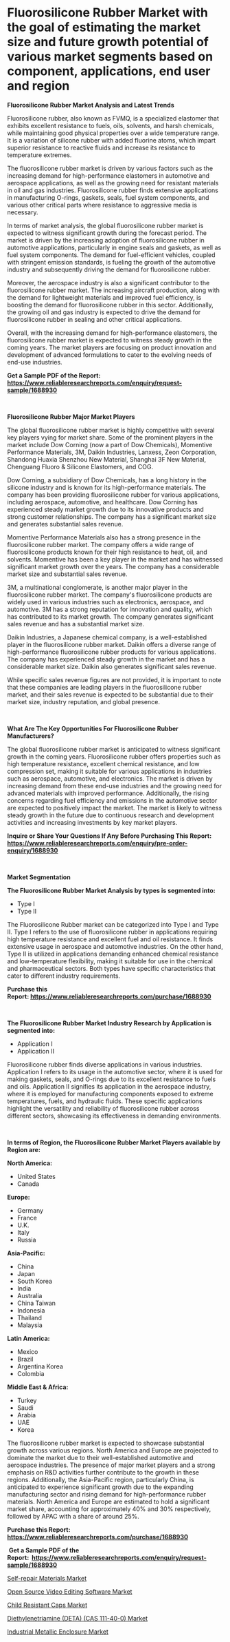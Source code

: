 <p><h1>Fluorosilicone Rubber Market with the goal of estimating the market size and future growth potential of various market segments based on component, applications, end user and region</h1></p><p><strong>Fluorosilicone Rubber Market Analysis and Latest Trends</strong></p>
<p><p>Fluorosilicone rubber, also known as FVMQ, is a specialized elastomer that exhibits excellent resistance to fuels, oils, solvents, and harsh chemicals, while maintaining good physical properties over a wide temperature range. It is a variation of silicone rubber with added fluorine atoms, which impart superior resistance to reactive fluids and increase its resistance to temperature extremes.</p><p>The fluorosilicone rubber market is driven by various factors such as the increasing demand for high-performance elastomers in automotive and aerospace applications, as well as the growing need for resistant materials in oil and gas industries. Fluorosilicone rubber finds extensive applications in manufacturing O-rings, gaskets, seals, fuel system components, and various other critical parts where resistance to aggressive media is necessary.</p><p>In terms of market analysis, the global fluorosilicone rubber market is expected to witness significant growth during the forecast period. The market is driven by the increasing adoption of fluorosilicone rubber in automotive applications, particularly in engine seals and gaskets, as well as fuel system components. The demand for fuel-efficient vehicles, coupled with stringent emission standards, is fueling the growth of the automotive industry and subsequently driving the demand for fluorosilicone rubber.</p><p>Moreover, the aerospace industry is also a significant contributor to the fluorosilicone rubber market. The increasing aircraft production, along with the demand for lightweight materials and improved fuel efficiency, is boosting the demand for fluorosilicone rubber in this sector. Additionally, the growing oil and gas industry is expected to drive the demand for fluorosilicone rubber in sealing and other critical applications.</p><p>Overall, with the increasing demand for high-performance elastomers, the fluorosilicone rubber market is expected to witness steady growth in the coming years. The market players are focusing on product innovation and development of advanced formulations to cater to the evolving needs of end-use industries.</p></p>
<p><strong>Get a Sample PDF of the Report:&nbsp; <a href="https://www.reliableresearchreports.com/enquiry/request-sample/1688930">https://www.reliableresearchreports.com/enquiry/request-sample/1688930</a></strong></p>
<p>&nbsp;</p>
<p><strong>Fluorosilicone Rubber Major Market Players</strong></p>
<p><p>The global fluorosilicone rubber market is highly competitive with several key players vying for market share. Some of the prominent players in the market include Dow Corning (now a part of Dow Chemicals), Momentive Performance Materials, 3M, Daikin Industries, Lanxess, Zeon Corporation, Shandong Huaxia Shenzhou New Material, Shanghai 3F New Material, Chenguang Fluoro & Silicone Elastomers, and COG.</p><p>Dow Corning, a subsidiary of Dow Chemicals, has a long history in the silicone industry and is known for its high-performance materials. The company has been providing fluorosilicone rubber for various applications, including aerospace, automotive, and healthcare. Dow Corning has experienced steady market growth due to its innovative products and strong customer relationships. The company has a significant market size and generates substantial sales revenue.</p><p>Momentive Performance Materials also has a strong presence in the fluorosilicone rubber market. The company offers a wide range of fluorosilicone products known for their high resistance to heat, oil, and solvents. Momentive has been a key player in the market and has witnessed significant market growth over the years. The company has a considerable market size and substantial sales revenue.</p><p>3M, a multinational conglomerate, is another major player in the fluorosilicone rubber market. The company's fluorosilicone products are widely used in various industries such as electronics, aerospace, and automotive. 3M has a strong reputation for innovation and quality, which has contributed to its market growth. The company generates significant sales revenue and has a substantial market size.</p><p>Daikin Industries, a Japanese chemical company, is a well-established player in the fluorosilicone rubber market. Daikin offers a diverse range of high-performance fluorosilicone rubber products for various applications. The company has experienced steady growth in the market and has a considerable market size. Daikin also generates significant sales revenue.</p><p>While specific sales revenue figures are not provided, it is important to note that these companies are leading players in the fluorosilicone rubber market, and their sales revenue is expected to be substantial due to their market size, industry reputation, and global presence.</p></p>
<p>&nbsp;</p>
<p><strong>What Are The Key Opportunities For Fluorosilicone Rubber Manufacturers?</strong></p>
<p><p>The global fluorosilicone rubber market is anticipated to witness significant growth in the coming years. Fluorosilicone rubber offers properties such as high temperature resistance, excellent chemical resistance, and low compression set, making it suitable for various applications in industries such as aerospace, automotive, and electronics. The market is driven by increasing demand from these end-use industries and the growing need for advanced materials with improved performance. Additionally, the rising concerns regarding fuel efficiency and emissions in the automotive sector are expected to positively impact the market. The market is likely to witness steady growth in the future due to continuous research and development activities and increasing investments by key market players.</p></p>
<p><strong>Inquire or Share Your Questions If Any Before Purchasing This Report: <a href="https://www.reliableresearchreports.com/enquiry/pre-order-enquiry/1688930">https://www.reliableresearchreports.com/enquiry/pre-order-enquiry/1688930</a></strong></p>
<p>&nbsp;</p>
<p><strong>Market Segmentation</strong></p>
<p><strong>The Fluorosilicone Rubber Market Analysis by types is segmented into:</strong></p>
<p><ul><li>Type I</li><li>Type II</li></ul></p>
<p><p>The Fluorosilicone Rubber market can be categorized into Type I and Type II. Type I refers to the use of fluorosilicone rubber in applications requiring high temperature resistance and excellent fuel and oil resistance. It finds extensive usage in aerospace and automotive industries. On the other hand, Type II is utilized in applications demanding enhanced chemical resistance and low-temperature flexibility, making it suitable for use in the chemical and pharmaceutical sectors. Both types have specific characteristics that cater to different industry requirements.</p></p>
<p><strong>Purchase this Report:&nbsp;<a href="https://www.reliableresearchreports.com/purchase/1688930">https://www.reliableresearchreports.com/purchase/1688930</a></strong></p>
<p>&nbsp;</p>
<p><strong>The Fluorosilicone Rubber Market Industry Research by Application is segmented into:</strong></p>
<p><ul><li>Application I</li><li>Application II</li></ul></p>
<p><p>Fluorosilicone rubber finds diverse applications in various industries. Application I refers to its usage in the automotive sector, where it is used for making gaskets, seals, and O-rings due to its excellent resistance to fuels and oils. Application II signifies its application in the aerospace industry, where it is employed for manufacturing components exposed to extreme temperatures, fuels, and hydraulic fluids. These specific applications highlight the versatility and reliability of fluorosilicone rubber across different sectors, showcasing its effectiveness in demanding environments.</p></p>
<p>&nbsp;</p>
<p><strong>In terms of Region, the Fluorosilicone Rubber Market Players available by Region are:</strong></p>
<p>
    <p> <strong> North America: </strong>
        <ul>
            <li>United States</li>
            <li>Canada</li>
        </ul>
        </p> 
    <p> <strong> Europe: </strong>
        <ul>
            <li>Germany</li>
            <li>France</li>
            <li>U.K.</li>
            <li>Italy</li>
            <li>Russia</li>
        </ul>
        </p> 
    <p> <strong> Asia-Pacific: </strong>
        <ul>
            <li>China</li>
            <li>Japan</li>
            <li>South Korea</li>
            <li>India</li>
            <li>Australia</li>
            <li>China Taiwan</li>
            <li>Indonesia</li>
            <li>Thailand</li>
            <li>Malaysia</li>
        </ul>
        </p> 
    <p> <strong> Latin America: </strong>
        <ul>
            <li>Mexico</li>
            <li>Brazil</li>
            <li>Argentina Korea</li>
            <li>Colombia</li>
        </ul>
        </p> 
    <p> <strong> Middle East & Africa: </strong>
        <ul>
            <li>Turkey</li>
            <li>Saudi</li>
            <li>Arabia</li>
            <li>UAE</li>
            <li>Korea</li>
        </ul>
    </p>
    </p>
<p><p>The fluorosilicone rubber market is expected to showcase substantial growth across various regions. North America and Europe are projected to dominate the market due to their well-established automotive and aerospace industries. The presence of major market players and a strong emphasis on R&D activities further contribute to the growth in these regions. Additionally, the Asia-Pacific region, particularly China, is anticipated to experience significant growth due to the expanding manufacturing sector and rising demand for high-performance rubber materials. North America and Europe are estimated to hold a significant market share, accounting for approximately 40% and 30% respectively, followed by APAC with a share of around 25%.</p></p>
<p><strong>Purchase this Report: <a href="https://www.reliableresearchreports.com/purchase/1688930">https://www.reliableresearchreports.com/purchase/1688930</a></strong></p>
<p>&nbsp;<strong>Get a Sample PDF of the Report:&nbsp;&nbsp;<a href="https://www.reliableresearchreports.com/enquiry/request-sample/1688930">https://www.reliableresearchreports.com/enquiry/request-sample/1688930</a></strong></p>
<p><strong></strong></p>
<p><p><a href="https://github.com/scarol104/Market-Research-Report-List-1/blob/main/self-repair-materials-market.md">Self-repair Materials Market</a></p><p><a href="https://www.linkedin.com/pulse/open-source-video-editing-software-market-research-report/">Open Source Video Editing Software Market</a></p><p><a href="https://medium.com/@lorenzmayer1995/child-resistant-caps-market-share-evolution-and-market-growth-trends-2023-2030-d10f75358bc5">Child Resistant Caps Market</a></p><p><a href="https://github.com/deliacustodio40/Market-Research-Report-List-1/blob/main/diethylenetriamine-deta-cas-111-40-0-market.md">Diethylenetriamine (DETA) (CAS 111-40-0) Market</a></p><p><a href="https://medium.com/@noelkunzei1/industrial-metallic-enclosure-market-report-reveals-the-latest-trends-and-growth-opportunities-of-76664e9fd7bf">Industrial Metallic Enclosure Market</a></p></p>